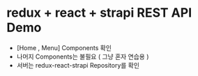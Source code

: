 # redux + react + strapi REST API Demo

* [Home , Menu] Components 확인
* 나머지 Components는 불필요 ( 그냥 혼자 연습용 )
* 서버는 redux-react-strapi Repository를 확인